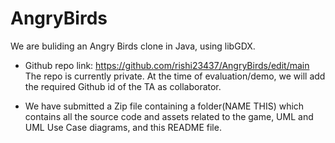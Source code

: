 # AngryBirds
We are buliding an Angry Birds clone in Java, using libGDX.

- Github repo link: https://github.com/rishi23437/AngryBirds/edit/main
The repo is currently private. At the time of evaluation/demo, we will add the required Github id of the TA as collaborator.

- We have submitted a Zip file containing a folder(NAME THIS) which contains all the source code and assets related to the game, UML and UML Use Case diagrams, and this README file.
